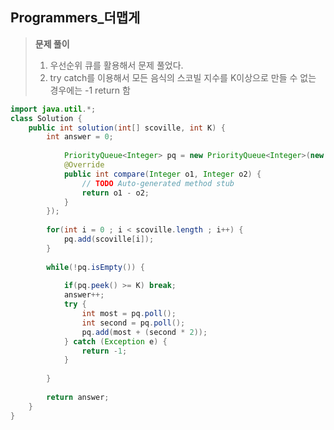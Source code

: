 ## Programmers_더맵게

>__문제 풀이__
>
>1. 우선순위 큐를 활용해서 문제 풀었다.
>2. try catch를 이용해서 모든 음식의 스코빌 지수를 K이상으로 만들 수 없는 경우에는 -1 return 함

```java
import java.util.*;
class Solution {
    public int solution(int[] scoville, int K) {
        int answer = 0;
        
        	PriorityQueue<Integer> pq = new PriorityQueue<Integer>(new Comparator<Integer>() {
			@Override
			public int compare(Integer o1, Integer o2) {
				// TODO Auto-generated method stub
				return o1 - o2;
			}
		});
		
		for(int i = 0 ; i < scoville.length ; i++) {
			pq.add(scoville[i]);
		}
		
		while(!pq.isEmpty()) {
            
			if(pq.peek() >= K) break;
			answer++;
			try {				
				int most = pq.poll();
				int second = pq.poll();
				pq.add(most + (second * 2));
			} catch (Exception e) {
				return -1;
			}		
			
		}       
        
        return answer;
    }
}
```

